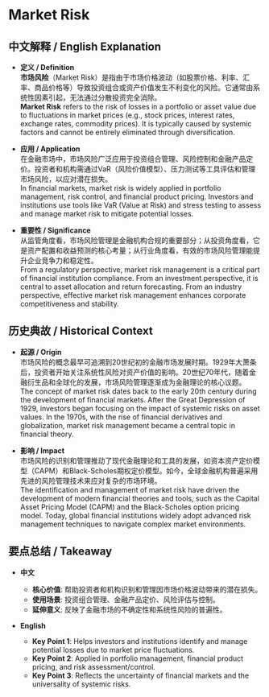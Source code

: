 # Market Risk

## 中文解释 / English Explanation

* **定义 / Definition**  
  **市场风险**（Market Risk）是指由于市场价格波动（如股票价格、利率、汇率、商品价格等）导致投资组合或资产价值发生不利变化的风险。它通常由系统性因素引起，无法通过分散投资完全消除。  
  **Market Risk** refers to the risk of losses in a portfolio or asset value due to fluctuations in market prices (e.g., stock prices, interest rates, exchange rates, commodity prices). It is typically caused by systemic factors and cannot be entirely eliminated through diversification.

* **应用 / Application**  
  在金融市场中，市场风险广泛应用于投资组合管理、风险控制和金融产品定价。投资者和机构需通过VaR（风险价值模型）、压力测试等工具评估和管理市场风险，以应对潜在损失。  
  In financial markets, market risk is widely applied in portfolio management, risk control, and financial product pricing. Investors and institutions use tools like VaR (Value at Risk) and stress testing to assess and manage market risk to mitigate potential losses.

* **重要性 / Significance**  
  从监管角度看，市场风险管理是金融机构合规的重要部分；从投资角度看，它是资产配置和收益预测的核心考量；从行业角度看，有效的市场风险管理能提升企业竞争力和稳定性。  
  From a regulatory perspective, market risk management is a critical part of financial institution compliance. From an investment perspective, it is central to asset allocation and return forecasting. From an industry perspective, effective market risk management enhances corporate competitiveness and stability.

## 历史典故 / Historical Context

* **起源 / Origin**  
  市场风险的概念最早可追溯到20世纪初的金融市场发展时期。1929年大萧条后，投资者开始关注系统性风险对资产价值的影响。20世纪70年代，随着金融衍生品和全球化的发展，市场风险管理逐渐成为金融理论的核心议题。  
  The concept of market risk dates back to the early 20th century during the development of financial markets. After the Great Depression of 1929, investors began focusing on the impact of systemic risks on asset values. In the 1970s, with the rise of financial derivatives and globalization, market risk management became a central topic in financial theory.

* **影响 / Impact**  
  市场风险的识别和管理推动了现代金融理论和工具的发展，如资本资产定价模型（CAPM）和Black-Scholes期权定价模型。如今，全球金融机构普遍采用先进的风险管理技术来应对复杂的市场环境。  
  The identification and management of market risk have driven the development of modern financial theories and tools, such as the Capital Asset Pricing Model (CAPM) and the Black-Scholes option pricing model. Today, global financial institutions widely adopt advanced risk management techniques to navigate complex market environments.

## 要点总结 / Takeaway

* **中文**  
  - **核心价值**: 帮助投资者和机构识别和管理因市场价格波动带来的潜在损失。  
  - **使用场景**: 投资组合管理、金融产品定价、风险评估与控制。  
  - **延伸意义**: 反映了金融市场的不确定性和系统性风险的普遍性。

* **English**  
  - **Key Point 1**: Helps investors and institutions identify and manage potential losses due to market price fluctuations.  
  - **Key Point 2**: Applied in portfolio management, financial product pricing, and risk assessment/control.  
  - **Key Point 3**: Reflects the uncertainty of financial markets and the universality of systemic risks.